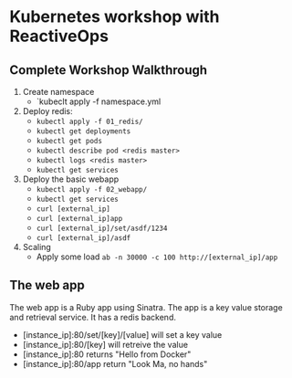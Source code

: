 # Kubernetes workshop with ReactiveOps

## Complete Workshop Walkthrough

1. Create namespace
    * `kubeclt apply -f namespace.yml
1. Deploy redis:
    * `kubectl apply -f 01_redis/`
    * `kubectl get deployments`
    * `kubectl get pods`
    * `kubectl describe pod <redis master>`
    * `kubectl logs <redis master>`
    * `kubectl get services`
1. Deploy the basic webapp
    * `kubectl apply -f 02_webapp/`
    * `kubectl get services`
    * `curl [external_ip]`
    * `curl [external_ip]app`
    * `curl [external_ip]/set/asdf/1234`
    * `curl [external_ip]/asdf`
1. Scaling
    * Apply some load `ab -n 30000 -c 100 http://[external_ip]/app`


## The web app
The web app is a Ruby app using Sinatra. The app is a key value storage and retrieval service. It has a redis backend.
* [instance_ip]:80/set/[key]/[value] will set a key value
* [instance_ip]:80/[key] will retreive the value
* [instance_ip]:80 returns "Hello from Docker"
* [instance_ip]:80/app return "Look Ma, no hands"
